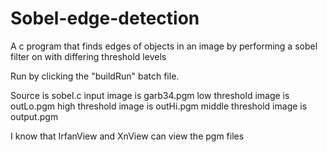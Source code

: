 # Sobel-edge-detection
A c program that finds edges of objects in an image by performing a sobel filter on with differing threshold levels

Run by clicking the "buildRun" batch file.

Source is sobel.c
input image is garb34.pgm
low threshold image is outLo.pgm
high threshold image is outHi.pgm
middle threshold image is output.pgm

I know that IrfanView and XnView can view the pgm files
